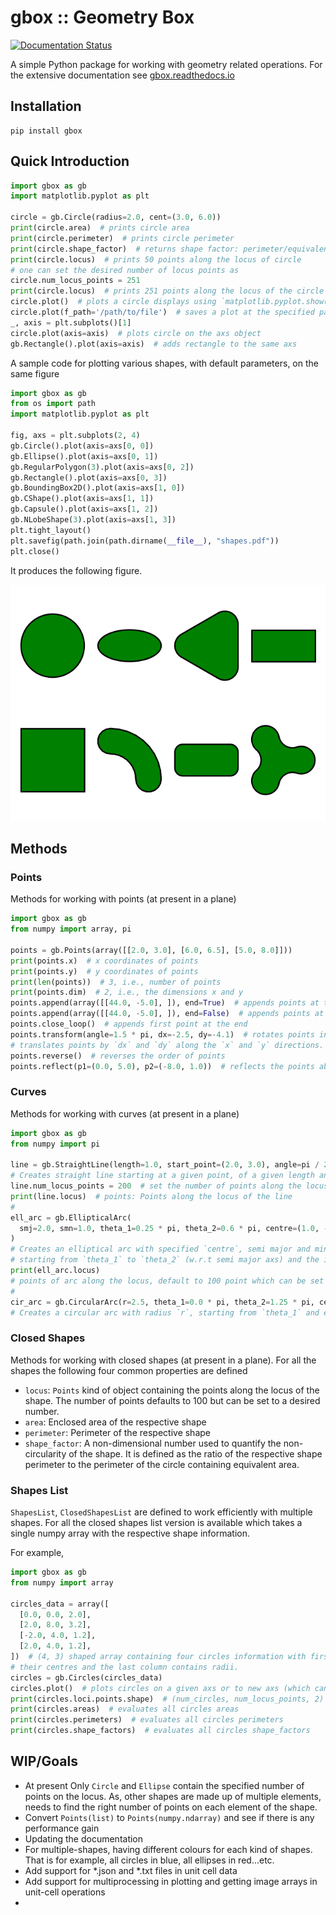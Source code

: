 # gbox :: Geometry Box

[![Documentation Status](https://readthedocs.org/projects/gbox/badge/?version=latest)](https://gbox.readthedocs.io/en/latest/?badge=latest)

A simple Python package for working with geometry related operations. 
For the extensive documentation see [gbox.readthedocs.io](https://ucplots.readthedocs.io)


## Installation

```commandline
pip install gbox
```

## Quick Introduction

```python
import gbox as gb
import matplotlib.pyplot as plt

circle = gb.Circle(radius=2.0, cent=(3.0, 6.0))
print(circle.area)  # prints circle area
print(circle.perimeter)  # prints circle perimeter
print(circle.shape_factor)  # returns shape factor: perimeter/equivalent circle perimeter.
print(circle.locus)  # prints 50 points along the locus of circle  
# one can set the desired number of locus points as
circle.num_locus_points = 251
print(circle.locus)  # prints 251 points along the locus of the circle
circle.plot()  # plots a circle displays using `matplotlib.pyplot.show()`
circle.plot(f_path='/path/to/file')  # saves a plot at the specified path
_, axis = plt.subplots()[1]
circle.plot(axis=axis)  # plots circle on the axs object
gb.Rectangle().plot(axis=axis)  # adds rectangle to the same axs
```

A sample code for plotting various shapes, with default parameters, on the same figure

```python
import gbox as gb
from os import path
import matplotlib.pyplot as plt

fig, axs = plt.subplots(2, 4)
gb.Circle().plot(axis=axs[0, 0])
gb.Ellipse().plot(axis=axs[0, 1])
gb.RegularPolygon(3).plot(axis=axs[0, 2])
gb.Rectangle().plot(axis=axs[0, 3])
gb.BoundingBox2D().plot(axis=axs[1, 0])
gb.CShape().plot(axis=axs[1, 1])
gb.Capsule().plot(axis=axs[1, 2])
gb.NLobeShape(3).plot(axis=axs[1, 3])
plt.tight_layout()
plt.savefig(path.join(path.dirname(__file__), "shapes.pdf"))
plt.close()
```

It produces the following figure.

![Shape](docs/media/shapes.png)

## Methods

### Points

Methods for working with points (at present in a plane)

```python
import gbox as gb
from numpy import array, pi

points = gb.Points(array([[2.0, 3.0], [6.0, 6.5], [5.0, 8.0]]))
print(points.x)  # x coordinates of points
print(points.y)  # y coordinates of points
print(len(points))  # 3, i.e., number of points
print(points.dim)  # 2, i.e., the dimensions x and y
points.append(array([[44.0, -5.0], ]), end=True)  # appends points at the end
points.append(array([[44.0, -5.0], ]), end=False)  # appends points at the beginning
points.close_loop()  # appends first point at the end 
points.transform(angle=1.5 * pi, dx=-2.5, dy=-4.1)  # rotates points in CCW direction by `angle=1.5 * pi` and
# translates points by `dx` and `dy` along the `x` and `y` directions.
points.reverse()  # reverses the order of points
points.reflect(p1=(0.0, 5.0), p2=(-8.0, 1.0))  # reflects the points about the line joining `p1` and `p2`
```

### Curves

Methods for working with curves (at present in a plane)

```python
import gbox as gb
from numpy import pi

line = gb.StraightLine(length=1.0, start_point=(2.0, 3.0), angle=pi / 2)
# Creates straight line starting at a given point, of a given length and aligned at an angle with the positive x-axs
line.num_locus_points = 200  # set the number of points along the locus, defaults to 100
print(line.locus)  # points: Points along the locus of the line
#
ell_arc = gb.EllipticalArc(
  smj=2.0, smn=1.0, theta_1=0.25 * pi, theta_2=0.6 * pi, centre=(1.0, -5.0), smj_angle=0.45 * pi
)
# Creates an elliptical arc with specified `centre`, semi major and minor axes of lengths 2.0 and 1.0, 
# starting from `theta_1` to `theta_2` (w.r.t semi major axs) and the inclination of semi major axs `smj_angle`.
print(ell_arc.locus)
# points of arc along the locus, default to 100 point which can be set by `ell_arc.num_locus_points`  
#
cir_arc = gb.CircularArc(r=2.5, theta_1=0.0 * pi, theta_2=1.25 * pi, centre=(2.0, 4.0))
# Creates a circular arc with radius `r`, starting from `theta_1` and ending at `theta_2`
```

### Closed Shapes

Methods for working with closed shapes (at present in a plane).
For all the shapes the following four common properties are defined

+ `locus`: `Points` kind of object containing the points along the locus of the shape. The number of points defaults to
  100 but can be set to a desired number.
+ `area`: Enclosed area of the respective shape
+ `perimeter`: Perimeter of the respective shape
+ `shape_factor`: A non-dimensional number used to quantify the non-circularity of the shape. It is defined as the
  ratio of the respective shape perimeter to the perimeter of the circle containing equivalent area.

### Shapes List

`ShapesList`, `ClosedShapesList` are defined to work efficiently with multiple shapes. For all the closed
shapes list version is available which takes a single numpy array with the respective shape information.

For example,

```python
import gbox as gb
from numpy import array

circles_data = array([
  [0.0, 0.0, 2.0],
  [2.0, 8.0, 3.2],
  [-2.0, 4.0, 1.2],
  [2.0, 4.0, 1.2],
])  # (4, 3) shaped array containing four circles information with first two columns (x, y) coordinates of
# their centres and the last column contains radii.
circles = gb.Circles(circles_data)
circles.plot()  # plots circles on a given axs or to new axs (which can be saved or displayed using plt.show())
print(circles.loci.points.shape)  # (num_circles, num_locus_points, 2) shaped array
print(circles.areas)  # evaluates all circles areas
print(circles.perimeters)  # evaluates all circles perimeters
print(circles.shape_factors)  # evaluates all circles shape_factors
```

## WIP/Goals

+ At present Only `Circle` and `Ellipse` contain the specified number of points on the locus. As, other shapes are made
  up of multiple elements, needs to find the right number of points on each element of the shape.
+ Convert `Points(list)` to `Points(numpy.ndarray)` and see if there is any performance gain
+ Updating the documentation
+ For multiple-shapes, having different colours for each kind of shapes. That is for example, all circles in blue,
  all ellipses in red...etc.
+ Add support for *.json and *.txt files in unit cell data
+ Add support for multiprocessing in plotting and getting image arrays in unit-cell operations
+ 